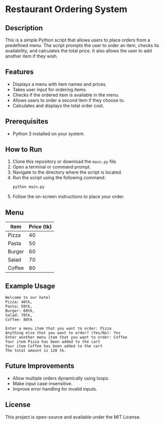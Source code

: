 # Restaurant Ordering System

## Description
This is a simple Python script that allows users to place orders from a predefined menu. The script prompts the user to order an item, checks its availability, and calculates the total price. It also allows the user to add another item if they wish.

## Features
- Displays a menu with item names and prices.
- Takes user input for ordering items.
- Checks if the ordered item is available in the menu.
- Allows users to order a second item if they choose to.
- Calculates and displays the total order cost.

## Prerequisites
- Python 3 installed on your system.

## How to Run
1. Clone this repository or download the `main.py` file.
2. Open a terminal or command prompt.
3. Navigate to the directory where the script is located.
4. Run the script using the following command:
   ```bash
   python main.py
   ```
5. Follow the on-screen instructions to place your order.

## Menu
| Item   | Price (tk) |
|--------|----------|
| Pizza  | 40       |
| Pasta  | 50       |
| Burger | 60       |
| Salad  | 70       |
| Coffee | 80       |

## Example Usage
```
Welcome to our hotel
Pizza: 40tk,
Pasta: 50tk,
Burger: 60tk,
Salad: 70tk,
Coffee: 80tk

Enter a menu item that you want to order: Pizza
Anything else that you want to order? (Yes/No): Yes
Enter another menu item that you want to order: Coffee
Your item Pizza has been added to the cart
Your item Coffee has been added to the cart
The total amount is 120 tk.
```

## Future Improvements
- Allow multiple orders dynamically using loops.
- Make input case-insensitive.
- Improve error handling for invalid inputs.

## License
This project is open-source and available under the MIT License.

